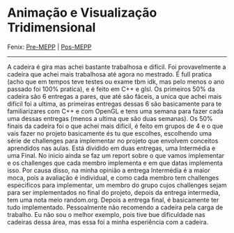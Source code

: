 # Animação e Visualização Tridimensional

Fenix: [Pre-MEPP](https://fenix.tecnico.ulisboa.pt/cursos/meic-a/disciplina-curricular/283003985068056) | [Pos-MEPP](https://fenix.tecnico.ulisboa.pt/cursos/meic-a/disciplina-curricular/283003985068056)

---

A cadeira é gira mas achei bastante trabalhosa e difícil. Foi provavelmente a cadeira que achei mais trabalhosa até agora no mestrado.
É full pratica (acho que em tempos teve testes ou exame tbm idk, mas pelo menos o ano passado foi 100% pratica), e é feito em C++ e glsl.
Os primeiros 50% da cadeira são 6 entregas a pares, que até são fáceis, a unica que achei mais difícil foi a ultima, as primeiras entregas dessas 6 são basicamente para te familiarizares com C++ e com OpenGL e tens uma semana para fazer cada uma dessas entregas (menos a ultima que são duas semanas).
Os 50% finais da cadeira foi o que achei mais dificil, é feito em grupos de 4 e o que vais fazer no projeto basicamente és tu que escolhes, escolhendo uma série de challenges para implementar no projeto que envolvem conceitos aprendidos nas aulas. Está dividido em duas entregas, uma Intermédia e uma Final. 
No inicio ainda se faz um report sobre o que vamos implementar e os challenges que cada membro implementa e em que datas implementa isso. Por causa disso, na minha opinião a entrega Intermédia é a maior moca, pois a avaliação é individual, e como cada membro tem challenges especificos para implementar, um membro do grupo cujos challenges sejam para ser implementados no final do projeto, depois da entrega intermedia, tem uma nota meio random.org. Depois a entrega final, é basicamente ter tudo implementado.
Pessoalmente não recomendo a cadeira pela carga de trabalho.
Eu não sou o melhor exemplo, pois tive bue dificuldade nas cadeiras dessa área, mas essa foi a minha esperiência com a cadeira.
